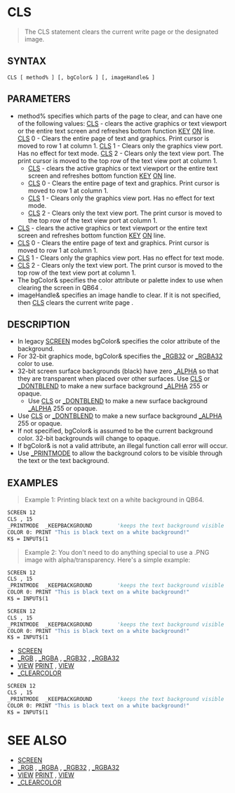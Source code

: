 # CLS
> The CLS statement clears the current write page or the designated image.

## SYNTAX
`CLS [ method% ] [, bgColor& ] [, imageHandle& ]`

## PARAMETERS
* method% specifies which parts of the page to clear, and can have one of the following values: [CLS](CLS.md) - clears the active graphics or text viewport or the entire text screen and refreshes bottom function [KEY](KEY.md) [ON](ON.md) line. [CLS](CLS.md) 0 - Clears the entire page of text and graphics. Print cursor is moved to row 1 at column 1. [CLS](CLS.md) 1 - Clears only the graphics view port. Has no effect for text mode. [CLS](CLS.md) 2 - Clears only the text view port. The print cursor is moved to the top row of the text view port at column 1.
	* [CLS](CLS.md) - clears the active graphics or text viewport or the entire text screen and refreshes bottom function [KEY](KEY.md) [ON](ON.md) line.
	* [CLS](CLS.md) 0 - Clears the entire page of text and graphics. Print cursor is moved to row 1 at column 1.
	* [CLS](CLS.md) 1 - Clears only the graphics view port. Has no effect for text mode.
	* [CLS](CLS.md) 2 - Clears only the text view port. The print cursor is moved to the top row of the text view port at column 1.
* [CLS](CLS.md) - clears the active graphics or text viewport or the entire text screen and refreshes bottom function [KEY](KEY.md) [ON](ON.md) line.
* [CLS](CLS.md) 0 - Clears the entire page of text and graphics. Print cursor is moved to row 1 at column 1.
* [CLS](CLS.md) 1 - Clears only the graphics view port. Has no effect for text mode.
* [CLS](CLS.md) 2 - Clears only the text view port. The print cursor is moved to the top row of the text view port at column 1.
* The bgColor& specifies the color attribute or palette index to use when clearing the screen in QB64 .
* imageHandle& specifies an image handle to clear. If it is not specified, then [CLS](CLS.md) clears the current write page .


## DESCRIPTION
* In legacy [SCREEN](SCREEN.md) modes bgColor& specifies the color attribute of the background.
* For 32-bit graphics mode, bgColor& specifies the [_RGB32](_RGB32.md) or [_RGBA32](_RGBA32.md) color to use.
* 32-bit screen surface backgrounds (black) have zero [_ALPHA](_ALPHA.md) so that they are transparent when placed over other surfaces. Use [CLS](CLS.md) or [_DONTBLEND](_DONTBLEND.md) to make a new surface background [_ALPHA](_ALPHA.md) 255 or opaque.
	* Use [CLS](CLS.md) or [_DONTBLEND](_DONTBLEND.md) to make a new surface background [_ALPHA](_ALPHA.md) 255 or opaque.
* Use [CLS](CLS.md) or [_DONTBLEND](_DONTBLEND.md) to make a new surface background [_ALPHA](_ALPHA.md) 255 or opaque.
* If not specified, bgColor& is assumed to be the current background color. 32-bit backgrounds will change to opaque.
* If bgColor& is not a valid attribute, an illegal function call error will occur.
* Use [_PRINTMODE](_PRINTMODE.md) to allow the background colors to be visible through the text or the text background.


## EXAMPLES
> Example 1: Printing black text on a white background in QB64.

```vb
SCREEN 12
CLS , 15
_PRINTMODE  _KEEPBACKGROUND        'keeps the text background visible
COLOR 0: PRINT "This is black text on a white background!"
K$ = INPUT$(1
```

> Example 2: You don't need to do anything special to use a .PNG image with alpha/transparency. Here's a simple example:

```vb
SCREEN 12
CLS , 15
_PRINTMODE  _KEEPBACKGROUND        'keeps the text background visible
COLOR 0: PRINT "This is black text on a white background!"
K$ = INPUT$(1
```


```vb
SCREEN 12
CLS , 15
_PRINTMODE  _KEEPBACKGROUND        'keeps the text background visible
COLOR 0: PRINT "This is black text on a white background!"
K$ = INPUT$(1
```

* [SCREEN](SCREEN.md)
* [_RGB](_RGB.md) , [_RGBA](_RGBA.md) , [_RGB32](_RGB32.md) , [_RGBA32](_RGBA32.md)
* [VIEW](VIEW.md) [PRINT](PRINT.md) , [VIEW](VIEW.md)
* [_CLEARCOLOR](_CLEARCOLOR.md)

```vb
SCREEN 12
CLS , 15
_PRINTMODE  _KEEPBACKGROUND        'keeps the text background visible
COLOR 0: PRINT "This is black text on a white background!"
K$ = INPUT$(1
```



# SEE ALSO
* [SCREEN](SCREEN.md)
* [_RGB](_RGB.md) , [_RGBA](_RGBA.md) , [_RGB32](_RGB32.md) , [_RGBA32](_RGBA32.md)
* [VIEW](VIEW.md) [PRINT](PRINT.md) , [VIEW](VIEW.md)
* [_CLEARCOLOR](_CLEARCOLOR.md)

